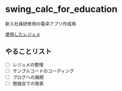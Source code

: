 # swing_calc_for_education

新入社員研修用の電卓アプリ作成用

[使用したレジュメ](./documents/レジュメ#1.md)

## やることリスト

* [ ] レジュメの整理
* [ ] サンプルコードのコーディング
* [ ] ブログへの展開
* [ ] 勉強会での発表
